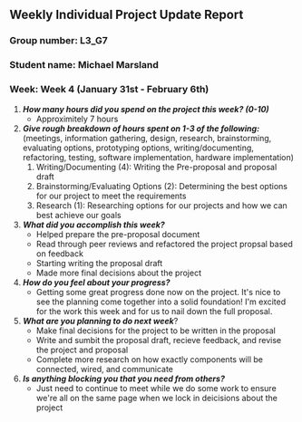 ## Weekly Individual Project Update Report
### Group number: L3_G7
### Student name: Michael Marsland
### Week: Week 4 (January 31st - February 6th)  

1. ***How many hours did you spend on the project this week? (0-10)***
   - Approximitely 7 hours
2. ***Give rough breakdown of hours spent on 1-3 of the following:***
   (meetings, information gathering, design, research, brainstorming, evaluating options, prototyping options, writing/documenting, refactoring, testing, software implementation, hardware implementation)
   1. Writing/Documenting (4): Writing the Pre-proposal and proposal draft
   2. Brainstorming/Evaluating Options (2): Determining the best options for our project to meet the requirements
   3. Research (1): Researching options for our projects and how we can best achieve our goals 
3. ***What did you accomplish this week?***
   - Helped prepare the pre-proposal document
   - Read through peer reviews and refactored the project propsal based on feedback
   - Starting writing the proposal draft
   - Made more final decisions about the project
4. ***How do you feel about your progress?***
   - Getting some great progress done now on the project. It's nice to see the planning come together into a solid foundation! I'm excited for the work this week and for us to nail down the full proposal.
5. ***What are you planning to do next week***?
   - Make final decisions for the project to be written in the proposal
   - Write and sumbit the proposal draft, recieve feedback, and revise the project and proposal
   - Complete more research on how exactly components will be connected, wired, and communicate
6. ***Is anything blocking you that you need from others?***
   - Just need to continue to meet while we do some work to ensure we're all on the same page when we lock in deicisions about the project
